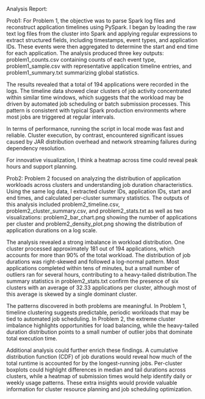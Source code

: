 Analysis Report:

Prob1:
For Problem 1, the objective was to parse Spark log files and reconstruct application timelines using PySpark. I began by loading the raw text log files from the cluster into Spark and applying regular expressions to extract structured fields, including timestamps, event types, and application IDs. These events were then aggregated to determine the start and end time for each application. The analysis produced three key outputs: problem1_counts.csv containing counts of each event type, problem1_sample.csv with representative application timeline entries, and problem1_summary.txt summarizing global statistics.

The results revealed that a total of 194 applications were recorded in the logs. The timeline data showed clear clusters of job activity concentrated within similar time windows, which suggests that the workload may be driven by automated job scheduling or batch submission processes. This pattern is consistent with typical Spark production environments where most jobs are triggered at regular intervals.

In terms of performance, running the script in local mode was fast and reliable. Cluster execution, by contrast, encountered significant issues caused by JAR distribution overhead and network streaming failures during dependency resolution.

For innovative visualization, I think a heatmap across time could reveal peak hours and support planning.

Prob2:
Problem 2 focused on analyzing the distribution of application workloads across clusters and understanding job duration characteristics. Using the same log data, I extracted cluster IDs, application IDs, start and end times, and calculated per-cluster summary statistics. The outputs of this analysis included problem2_timeline.csv, problem2_cluster_summary.csv, and problem2_stats.txt as well as two visualizations: problem2_bar_chart.png showing the number of applications per cluster and problem2_density_plot.png showing the distribution of application durations on a log scale.

The analysis revealed a strong imbalance in workload distribution. One cluster processed approximately 181 out of 194 applications, which accounts for more than 90% of the total workload. The distribution of job durations was right-skewed and followed a log-normal pattern. Most applications completed within tens of minutes, but a small number of outliers ran for several hours, contributing to a heavy-tailed distribution.The summary statistics in problem2_stats.txt confirm the presence of six clusters with an average of 32.33 applications per cluster, although most of this average is skewed by a single dominant cluster.

The patterns discovered in both problems are meaningful. In Problem 1, timeline clustering suggests predictable, periodic workloads that may be tied to automated job scheduling. In Problem 2, the extreme cluster imbalance highlights opportunities for load balancing, while the heavy-tailed duration distribution points to a small number of outlier jobs that dominate total execution time.

Additional analysis could further enrich these findings. A cumulative distribution function (CDF) of job durations would reveal how much of the total runtime is accounted for by the longest-running jobs. Per-cluster boxplots could highlight differences in median and tail durations across clusters, while a heatmap of submission times would help identify daily or weekly usage patterns. These extra insights would provide valuable information for cluster resource planning and job scheduling optimization.